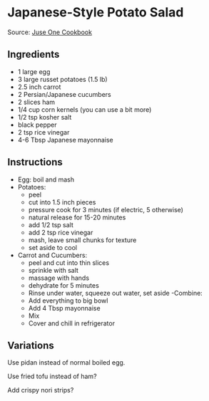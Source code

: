 # Japanese-Style Potato Salad

Source: [Juse One Cookbook](http://www.justonecookbook.com/pressure-cooker-potato-salad/)

## Ingredients

- 1 large egg
- 3 large russet potatoes (1.5 lb)
- 2.5 inch carrot
- 2 Persian/Japanese cucumbers
- 2 slices ham
- 1/4 cup corn kernels (you can use a bit more)
- 1/2 tsp kosher salt
- black pepper
- 2 tsp rice vinegar
- 4-6 Tbsp Japanese mayonnaise

## Instructions

- Egg: boil and mash
- Potatoes:
  - peel
  - cut into 1.5 inch pieces
  - pressure cook for 3 minutes (if electric, 5 otherwise)
  - natural release for 15-20 minutes
  - add 1/2 tsp salt
  - add 2 tsp rice vinegar
  - mash, leave small chunks for texture  
  - set aside to cool
- Carrot and Cucumbers:
  - peel and cut into thin slices
  - sprinkle with salt
  - massage with hands
  - dehydrate for 5 minutes
  - Rinse under water, squeeze out water, set aside
 -Combine:
  - Add everything to big bowl
  - Add 4 Tbsp mayonnaise
  - Mix
  - Cover and chill in refrigerator

## Variations

Use pidan instead of normal boiled egg.

Use fried tofu instead of ham?

Add crispy nori strips?
